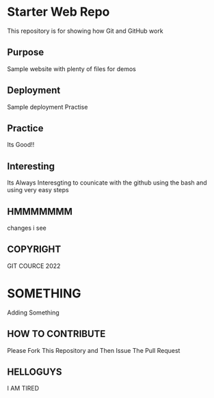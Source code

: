 # Starter Web Repo

This repository is for showing how Git and GitHub work

## Purpose

Sample website with plenty of files for demos

## Deployment

Sample deployment Practise

## Practice

Its Good!!

## Interesting

Its Always Interesgting to counicate with the github using the bash and using very easy steps

## HMMMMMMM

changes i see

## COPYRIGHT

GIT COURCE 2022

# SOMETHING

Adding Something

## HOW TO CONTRIBUTE

Please Fork This Repository and Then Issue The Pull Request

## HELLOGUYS

I AM TIRED
